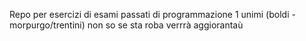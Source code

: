 Repo per esercizi di esami passati di programmazione 1 unimi (boldi  -  morpurgo/trentini)
non so se sta roba verrrà aggiorantaù
